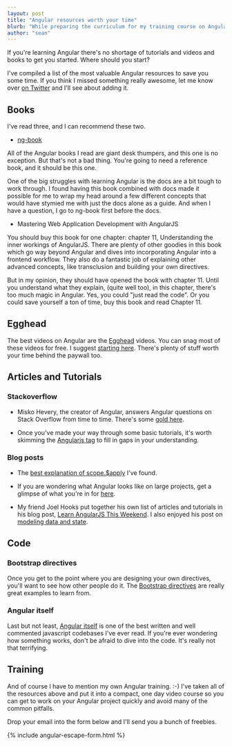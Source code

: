 ```yaml
---
layout: post
title: "Angular resources worth your time"
blurb: "While preparing the curriculum for my training course on Angular I read anything and everything I could get my hands on. Here's a list of the best stuff"
author: "sean"
---
```


If you're learning Angular there's no shortage of tutorials and videos and books to get you started. Where should you start?

I've compiled a list of the most valuable Angular resources to save you some time. If you think I missed something really awesome, let me know over [on Twitter](http://www.twitter.com/sfioritto) and I'll see about adding it.


Books
------------------------------

I've read three, and I can recommend these two.

* [ng-book](https://www.ng-book.com/)

All of the Angular books I read are giant desk thumpers, and this one is no exception. But that's not a bad thing. You're going to need a reference book, and it should be this one.

One of the big struggles with learning Angular is the docs are a bit tough to work through. I found having this book combined with docs made it possible for me to wrap my head around a few different concepts that would have stymied me with just the docs alone as a guide. And when I have a question, I go to ng-book first before the docs.

* Mastering Web Application Development with AngularJS

You should buy this book for one chapter: chapter 11, Understanding the inner workings of AngularJS. There are plenty of other goodies in this book which go way beyond Angular and dives into incorporating Angular into a frontend workflow. They also do a fantastic job of explaining other advanced concepts, like transclusion and building your own directives.

But in my opinion, they should have opened the book with chapter 11. Until you understand what they explain, (quite well too), in this chapter, there's too much magic in Angular. Yes, you could "just read the code". Or you could save yourself a ton of time, buy this book and read Chapter 11.


Egghead
------------------------------

The best videos on Angular are the [Egghead](https://egghead.io/) videos. You can snag most of these videos for free. I suggest [starting here](https://egghead.io/technologies/angularjs?page=11). There's plenty of stuff worth your time behind the paywall too.


Articles and Tutorials
------------------------------

### Stackoverflow

* Misko Hevery, the creator of Angular, answers Angular questions on Stack Overflow from time to time. There's some [gold here](http://stackoverflow.com/users/192810/misko-hevery?tab=answers).

* Once you've made your way through some basic tutorials, it's worth skimming the [Angularjs tag](http://stackoverflow.com/questions/tagged/angularjs) to fill in gaps in your understanding.

### Blog posts

* The [best explanation of scope.$apply](http://jimhoskins.com/2012/12/17/angularjs-and-apply.html) I've found.

* If you are wondering what Angular looks like on large projects, get a glimpse of what you're in for [here](http://www.pseudobry.com/building-large-apps-with-angular-js/).

* My friend Joel Hooks put together his own list of articles and tutorials in his blog post, [Learn AngularJS This Weekend](http://joelhooks.com/blog/2013/08/03/learn-angularjs-in-a-weekend/). I also enjoyed his post on [modeling data and state](http://joelhooks.com/blog/2013/04/24/modeling-data-and-state-in-your-angularjs-application/).

Code
------------------------------

### Bootstrap directives

Once you get to the point where you are designing your own directives, you'll want to see how other people do it. The [Bootstrap directives](https://github.com/angular-ui/bootstrap/tree/master/src/carousel) are really great examples to learn from.

### Angular itself

Last but not least, [Angular itself](https://github.com/angular-ui/bootstrap/tree/master/src/carousel) is one of the best written and well commented javascript codebases I've ever read. If you're ever wondering how something works, don't be afraid to dive into the code. It's really not that terrifying.


Training
------------------------------

And of course I have to mention my own Angular training. :-) I've taken all of the resources above and put it into a compact, one day video course so you can get to work on your Angular project quickly and avoid many of the common pitfalls.

Drop your email into the form below and I'll send you a bunch of freebies.

{% include angular-escape-form.html %}
